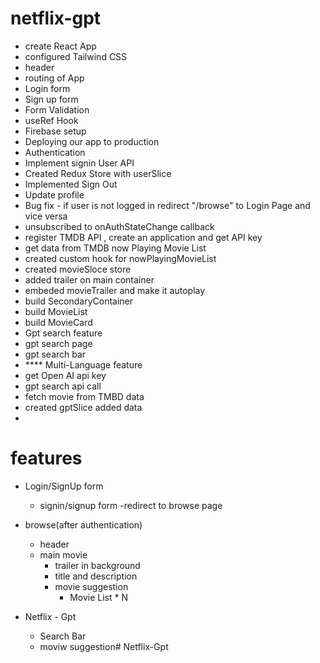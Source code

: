 # netflix-gpt

- create React App
- configured Tailwind CSS
- header
- routing of App
- Login form
- Sign up form
- Form Validation
- useRef Hook
- Firebase setup
- Deploying our app to production
- Authentication
- Implement signin User API
- Created Redux Store with userSlice 
- Implemented Sign Out
- Update profile
- Bug fix - if user is not logged in redirect "/browse" to Login Page and vice versa
- unsubscribed to onAuthStateChange callback
- register TMDB API , create an application and get API key
- get data from TMDB now Playing Movie List
- created custom hook for nowPlayingMovieList
- created movieSloce store
- added trailer on main container
- embeded movieTrailer and make it autoplay
- build SecondaryContainer
- build MovieList
- build MovieCard
- Gpt search feature
- gpt search page
- gpt search bar
- **** Multi-Language feature 
- get Open AI api key
- gpt search api call
- fetch movie from TMBD data
- created gptSlice added data
-  

# features
- Login/SignUp form
    - signin/signup form
    -redirect to browse page

- browse(after authentication)
    - header
    - main movie
        - trailer in background
        - title and description
        - movie suggestion
            - Movie List * N

- Netflix - Gpt
    - Search Bar
    - moviw suggestion# Netflix-Gpt
